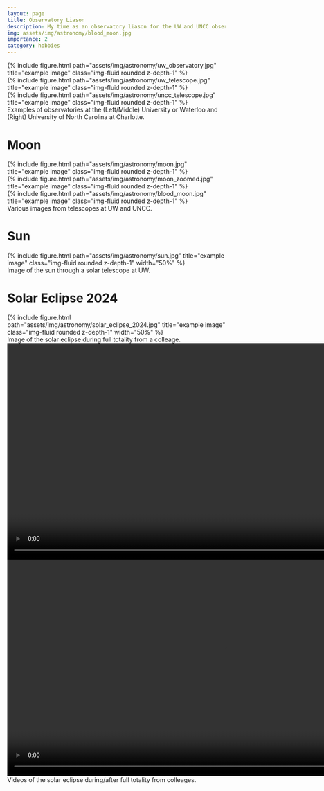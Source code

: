 ```yaml
---
layout: page
title: Observatory Liason
description: My time as an observatory liason for the UW and UNCC observatories.
img: assets/img/astronomy/blood_moon.jpg
importance: 2
category: hobbies
---
```


<div class="row">
    <div class="col-sm mt-3 mt-md-0">
        {% include figure.html path="assets/img/astronomy/uw_observatory.jpg" 
        title="example image" 
        class="img-fluid rounded z-depth-1" %}
    </div>
    <div class="col-sm mt-3 mt-md-0">
        {% include figure.html path="assets/img/astronomy/uw_telescope.jpg" 
        title="example image" 
        class="img-fluid rounded z-depth-1" %}
    </div>
    <div class="col-sm mt-3 mt-md-0">
        {% include figure.html path="assets/img/astronomy/uncc_telescope.jpg" 
        title="example image" 
        class="img-fluid rounded z-depth-1" %}
    </div>
</div>
<div class="caption">
    Examples of observatories at the (Left/Middle) University or Waterloo and (Right) University of North Carolina at Charlotte.
</div>

# Moon

<div class="row">
    <div class="col-sm mt-3 mt-md-0">
        {% include figure.html path="assets/img/astronomy/moon.jpg" title="example image" class="img-fluid rounded z-depth-1" %}
    </div>
    <div class="col-sm mt-3 mt-md-0">
        {% include figure.html path="assets/img/astronomy/moon_zoomed.jpg" title="example image" class="img-fluid rounded z-depth-1" %}
    </div>
    <div class="col-sm mt-3 mt-md-0">
        {% include figure.html path="assets/img/astronomy/blood_moon.jpg" title="example image" class="img-fluid rounded z-depth-1" %}
    </div>
</div>
<div class="caption">
    Various images from telescopes at UW and UNCC.
</div>

# Sun

<div class="row">
    <div class="col-sm mt-3 mt-md-0 text-center">
        {% include figure.html path="assets/img/astronomy/sun.jpg" 
        title="example image" 
        class="img-fluid rounded z-depth-1" 
        width="50%" %}
    </div>
</div>
<div class="caption">
    Image of the sun through a solar telescope at UW.
</div>

# Solar Eclipse 2024

<div class="row">
    <div class="col-sm mt-3 mt-md-0 text-center">
        {% include figure.html path="assets/img/astronomy/solar_eclipse_2024.jpg" 
        title="example image" 
        class="img-fluid rounded z-depth-1" 
        width="50%" %}
    </div>
</div>
<div class="caption">
    Image of the solar eclipse during full totality from a colleage.
</div>

<div class="row">
    <div class="col-sm mt-3 mt-md-0 text-center">
        <video width="auto" height="500" controls="controls">
        <source src="/assets/video/SE_ambient.mp4" type="video/mp4">
        </video>
    </div>
    <div class="col-sm mt-3 mt-md-0 text-center">
        <video width="auto" height="500" controls="controls">
        <source src="/assets/video/SE_transition.mp4" type="video/mp4">
        </video>
    </div>
</div>
<div class="caption">
    Videos of the solar eclipse during/after full totality from colleages.
</div>

